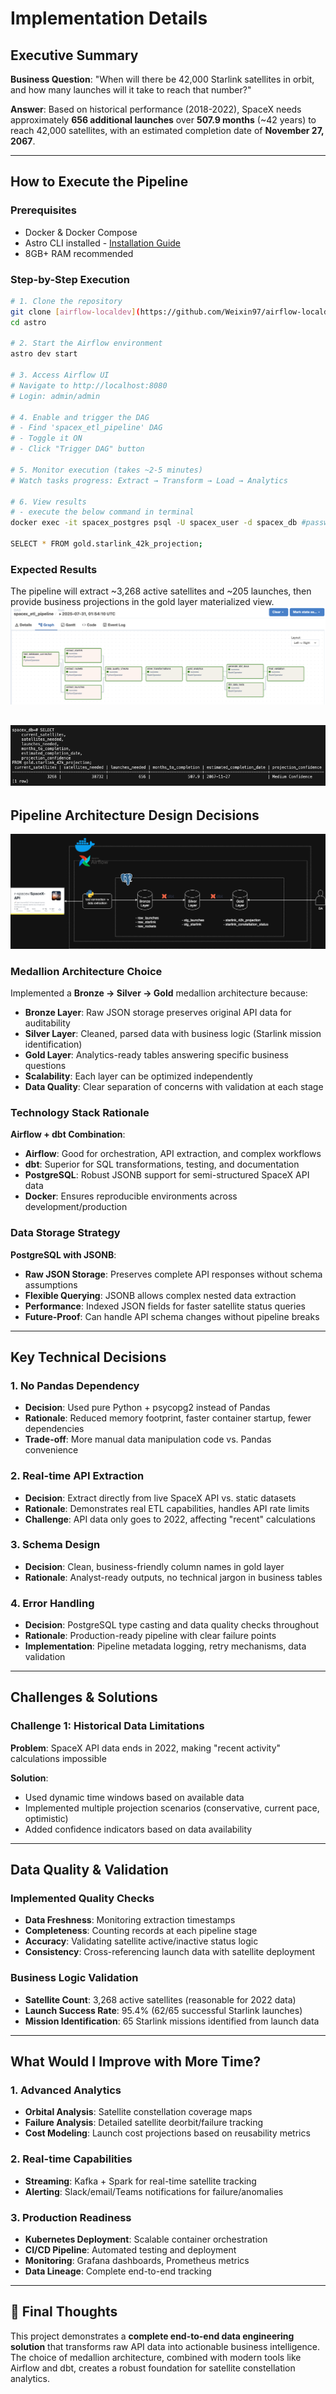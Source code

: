 # Implementation Details

## Executive Summary

**Business Question**: "When will there be 42,000 Starlink satellites in orbit, and how many launches will it take to reach that number?"

**Answer**: Based on historical performance (2018-2022), SpaceX needs approximately **656 additional launches** over **507.9 months** (~42 years) to reach 42,000 satellites, with an estimated completion date of **November 27, 2067**.

---

## How to Execute the Pipeline

### Prerequisites
- Docker & Docker Compose
- Astro CLI installed - [Installation Guide](https://docs.astronomer.io/astro/cli/install-cli)
- 8GB+ RAM recommended

### Step-by-Step Execution

```bash
# 1. Clone the repository
git clone [airflow-localdev](https://github.com/Weixin97/airflow-localdev.git)
cd astro

# 2. Start the Airflow environment
astro dev start

# 3. Access Airflow UI
# Navigate to http://localhost:8080
# Login: admin/admin

# 4. Enable and trigger the DAG
# - Find 'spacex_etl_pipeline' DAG
# - Toggle it ON
# - Click "Trigger DAG" button

# 5. Monitor execution (takes ~2-5 minutes)
# Watch tasks progress: Extract → Transform → Load → Analytics

# 6. View results 
# - execute the below command in terminal
docker exec -it spacex_postgres psql -U spacex_user -d spacex_db #password: spacex_password

SELECT * FROM gold.starlink_42k_projection;

```

### Expected Results
The pipeline will extract ~3,268 active satellites and ~205 launches, then provide business projections in the gold layer materialized view.
![DAG](image/DAG.png)

![Output](image/output-table.png)
---

## Pipeline Architecture Design Decisions
![Architecture](image/data-pipeline-arch.png)

### Medallion Architecture Choice
Implemented a **Bronze → Silver → Gold** medallion architecture because:

- **Bronze Layer**: Raw JSON storage preserves original API data for auditability
- **Silver Layer**: Cleaned, parsed data with business logic (Starlink mission identification)
- **Gold Layer**: Analytics-ready tables answering specific business questions
- **Scalability**: Each layer can be optimized independently
- **Data Quality**: Clear separation of concerns with validation at each stage

### Technology Stack Rationale

**Airflow + dbt Combination**:
- **Airflow**: Good for orchestration, API extraction, and complex workflows
- **dbt**: Superior for SQL transformations, testing, and documentation
- **PostgreSQL**: Robust JSONB support for semi-structured SpaceX API data
- **Docker**: Ensures reproducible environments across development/production

### Data Storage Strategy

**PostgreSQL with JSONB**:
- **Raw JSON Storage**: Preserves complete API responses without schema assumptions
- **Flexible Querying**: JSONB allows complex nested data extraction
- **Performance**: Indexed JSON fields for faster satellite status queries
- **Future-Proof**: Can handle API schema changes without pipeline breaks

---

## Key Technical Decisions

### 1. No Pandas Dependency
- **Decision**: Used pure Python + psycopg2 instead of Pandas
- **Rationale**: Reduced memory footprint, faster container startup, fewer dependencies
- **Trade-off**: More manual data manipulation code vs. Pandas convenience

### 2. Real-time API Extraction
- **Decision**: Extract directly from live SpaceX API vs. static datasets
- **Rationale**: Demonstrates real ETL capabilities, handles API rate limits
- **Challenge**: API data only goes to 2022, affecting "recent" calculations

### 3. Schema Design
- **Decision**: Clean, business-friendly column names in gold layer
- **Rationale**: Analyst-ready outputs, no technical jargon in business tables

### 4. Error Handling
- **Decision**: PostgreSQL type casting and data quality checks throughout
- **Rationale**: Production-ready pipeline with clear failure points
- **Implementation**: Pipeline metadata logging, retry mechanisms, data validation

---

## Challenges & Solutions
### Challenge 1: Historical Data Limitations
**Problem**: SpaceX API data ends in 2022, making "recent activity" calculations impossible

**Solution**: 
- Used dynamic time windows based on available data
- Implemented multiple projection scenarios (conservative, current pace, optimistic)
- Added confidence indicators based on data availability

---

## Data Quality & Validation

### Implemented Quality Checks
- **Data Freshness**: Monitoring extraction timestamps
- **Completeness**: Counting records at each pipeline stage
- **Accuracy**: Validating satellite active/inactive status logic
- **Consistency**: Cross-referencing launch data with satellite deployment

### Business Logic Validation
- **Satellite Count**: 3,268 active satellites (reasonable for 2022 data)
- **Launch Success Rate**: 95.4% (62/65 successful Starlink launches)
- **Mission Identification**: 65 Starlink missions identified from launch data
---

## What Would I Improve with More Time?

### 1. Advanced Analytics
- **Orbital Analysis**: Satellite constellation coverage maps
- **Failure Analysis**: Detailed satellite deorbit/failure tracking
- **Cost Modeling**: Launch cost projections based on reusability metrics

### 2. Real-time Capabilities
- **Streaming**: Kafka + Spark for real-time satellite tracking
- **Alerting**: Slack/email/Teams notifications for failure/anomalies

### 3. Production Readiness
- **Kubernetes Deployment**: Scalable container orchestration
- **CI/CD Pipeline**: Automated testing and deployment
- **Monitoring**: Grafana dashboards, Prometheus metrics
- **Data Lineage**: Complete end-to-end tracking

---

## 💭 Final Thoughts

This project demonstrates a **complete end-to-end data engineering solution** that transforms raw API data into actionable business intelligence. The choice of medallion architecture, combined with modern tools like Airflow and dbt, creates a robust foundation for satellite constellation analytics.
